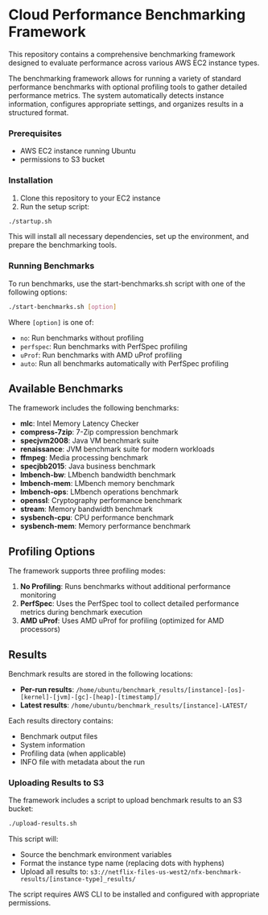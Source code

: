 # Cloud Performance Benchmarking Framework
This repository contains a comprehensive benchmarking framework designed to evaluate performance across various AWS EC2 instance types.

The benchmarking framework allows for running a variety of standard performance benchmarks with optional profiling tools to gather detailed performance metrics. The system automatically detects instance information, configures appropriate settings, and organizes results in a structured format.

### Prerequisites

- AWS EC2 instance running Ubuntu
- permissions to S3 bucket

### Installation

1. Clone this repository to your EC2 instance
2. Run the setup script:

```bash
./startup.sh
```

This will install all necessary dependencies, set up the environment, and prepare the benchmarking tools.

### Running Benchmarks

To run benchmarks, use the start-benchmarks.sh script with one of the following options:

```bash
./start-benchmarks.sh [option]
```

Where `[option]` is one of:
- `no`: Run benchmarks without profiling
- `perfspec`: Run benchmarks with PerfSpec profiling
- `uProf`: Run benchmarks with AMD uProf profiling
- `auto`: Run all benchmarks automatically with PerfSpec profiling

## Available Benchmarks

The framework includes the following benchmarks:

- **mlc**: Intel Memory Latency Checker
- **compress-7zip**: 7-Zip compression benchmark
- **specjvm2008**: Java VM benchmark suite
- **renaissance**: JVM benchmark suite for modern workloads
- **ffmpeg**: Media processing benchmark
- **specjbb2015**: Java business benchmark
- **lmbench-bw**: LMbench bandwidth benchmark
- **lmbench-mem**: LMbench memory benchmark
- **lmbench-ops**: LMbench operations benchmark
- **openssl**: Cryptography performance benchmark
- **stream**: Memory bandwidth benchmark
- **sysbench-cpu**: CPU performance benchmark
- **sysbench-mem**: Memory performance benchmark

## Profiling Options

The framework supports three profiling modes:

1. **No Profiling**: Runs benchmarks without additional performance monitoring
2. **PerfSpec**: Uses the PerfSpec tool to collect detailed performance metrics during benchmark execution
3. **AMD uProf**: Uses AMD uProf for profiling (optimized for AMD processors)

## Results

Benchmark results are stored in the following locations:

- **Per-run results**: `/home/ubuntu/benchmark_results/[instance]-[os]-[kernel]-[jvm]-[gc]-[heap]-[timestamp]/`
- **Latest results**: `/home/ubuntu/benchmark_results/[instance]-LATEST/`

Each results directory contains:
- Benchmark output files
- System information
- Profiling data (when applicable)
- INFO file with metadata about the run

### Uploading Results to S3

The framework includes a script to upload benchmark results to an S3 bucket:

```bash
./upload-results.sh
```

This script will:
- Source the benchmark environment variables
- Format the instance type name (replacing dots with hyphens)
- Upload all results to: `s3://netflix-files-us-west2/nfx-benchmark-results/[instance-type]_results/`

The script requires AWS CLI to be installed and configured with appropriate permissions.
